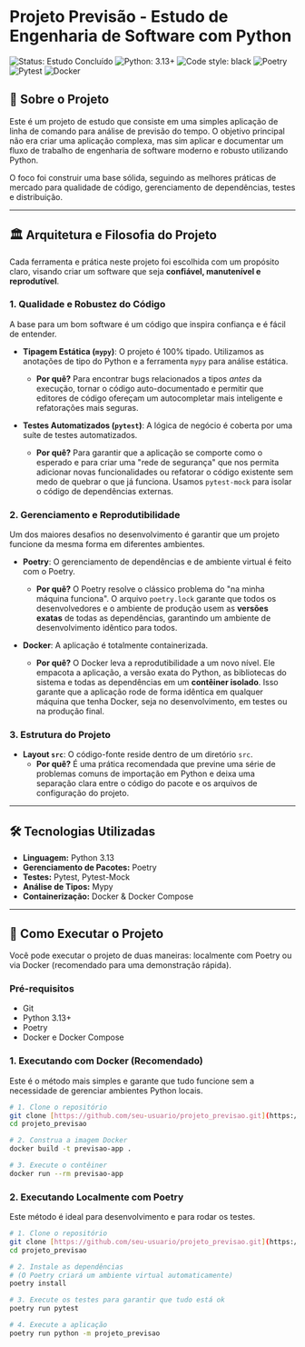 # Projeto Previsão - Estudo de Engenharia de Software com Python

![Status: Estudo Concluído](https://img.shields.io/badge/status-estudo%20concluído-brightgreen)
![Python: 3.13+](https://img.shields.io/badge/python-3.13+-blue.svg)
![Code style: black](https://img.shields.io/badge/code%20style-black-000000.svg)
![Poetry](https://img.shields.io/badge/packaging-poetry-cyan.svg)
![Pytest](https://img.shields.io/badge/testing-pytest-blueviolet.svg)
![Docker](https://img.shields.io/badge/container-docker-blue.svg)

## 📄 Sobre o Projeto

Este é um projeto de estudo que consiste em uma simples aplicação de linha de comando para análise de previsão do tempo. O objetivo principal não era criar uma aplicação complexa, mas sim aplicar e documentar um fluxo de trabalho de engenharia de software moderno e robusto utilizando Python.

O foco foi construir uma base sólida, seguindo as melhores práticas de mercado para qualidade de código, gerenciamento de dependências, testes e distribuição.

---

## 🏛️ Arquitetura e Filosofia do Projeto

Cada ferramenta e prática neste projeto foi escolhida com um propósito claro, visando criar um software que seja **confiável, manutenível e reprodutível**.

### 1. Qualidade e Robustez do Código

A base para um bom software é um código que inspira confiança e é fácil de entender.

* **Tipagem Estática (`mypy`)**: O projeto é 100% tipado. Utilizamos as anotações de tipo do Python e a ferramenta `mypy` para análise estática.
    * **Por quê?** Para encontrar bugs relacionados a tipos *antes* da execução, tornar o código auto-documentado e permitir que editores de código ofereçam um autocompletar mais inteligente e refatorações mais seguras.

* **Testes Automatizados (`pytest`)**: A lógica de negócio é coberta por uma suíte de testes automatizados.
    * **Por quê?** Para garantir que a aplicação se comporte como o esperado e para criar uma "rede de segurança" que nos permita adicionar novas funcionalidades ou refatorar o código existente sem medo de quebrar o que já funciona. Usamos `pytest-mock` para isolar o código de dependências externas.

### 2. Gerenciamento e Reprodutibilidade

Um dos maiores desafios no desenvolvimento é garantir que um projeto funcione da mesma forma em diferentes ambientes.

* **Poetry**: O gerenciamento de dependências e de ambiente virtual é feito com o Poetry.
    * **Por quê?** O Poetry resolve o clássico problema do "na minha máquina funciona". O arquivo `poetry.lock` garante que todos os desenvolvedores e o ambiente de produção usem as **versões exatas** de todas as dependências, garantindo um ambiente de desenvolvimento idêntico para todos.

* **Docker**: A aplicação é totalmente containerizada.
    * **Por quê?** O Docker leva a reprodutibilidade a um novo nível. Ele empacota a aplicação, a versão exata do Python, as bibliotecas do sistema e todas as dependências em um **contêiner isolado**. Isso garante que a aplicação rode de forma idêntica em qualquer máquina que tenha Docker, seja no desenvolvimento, em testes ou na produção final.

### 3. Estrutura do Projeto

* **Layout `src`**: O código-fonte reside dentro de um diretório `src`.
    * **Por quê?** É uma prática recomendada que previne uma série de problemas comuns de importação em Python e deixa uma separação clara entre o código do pacote e os arquivos de configuração do projeto.

---

## 🛠️ Tecnologias Utilizadas

* **Linguagem:** Python 3.13
* **Gerenciamento de Pacotes:** Poetry
* **Testes:** Pytest, Pytest-Mock
* **Análise de Tipos:** Mypy
* **Containerização:** Docker & Docker Compose

---

## 🚀 Como Executar o Projeto

Você pode executar o projeto de duas maneiras: localmente com Poetry ou via Docker (recomendado para uma demonstração rápida).

### Pré-requisitos

* Git
* Python 3.13+
* Poetry
* Docker e Docker Compose

### 1. Executando com Docker (Recomendado)

Este é o método mais simples e garante que tudo funcione sem a necessidade de gerenciar ambientes Python locais.

```bash
# 1. Clone o repositório
git clone [https://github.com/seu-usuario/projeto_previsao.git](https://github.com/seu-usuario/projeto_previsao.git)
cd projeto_previsao

# 2. Construa a imagem Docker
docker build -t previsao-app .

# 3. Execute o contêiner
docker run --rm previsao-app
```

### 2. Executando Localmente com Poetry

Este método é ideal para desenvolvimento e para rodar os testes.

```bash
# 1. Clone o repositório
git clone [https://github.com/seu-usuario/projeto_previsao.git](https://github.com/seu-usuario/projeto_previsao.git)
cd projeto_previsao

# 2. Instale as dependências
# (O Poetry criará um ambiente virtual automaticamente)
poetry install

# 3. Execute os testes para garantir que tudo está ok
poetry run pytest

# 4. Execute a aplicação
poetry run python -m projeto_previsao
```